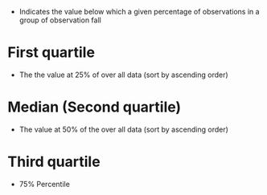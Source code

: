 - Indicates the value below which a given percentage of observations in a group of observation fall


# First quartile
- The the value at 25% of over all data (sort by ascending order)

# Median (Second quartile) 
- The value at 50% of the over all data (sort by ascending order)

# Third quartile
- 75% Percentile 

